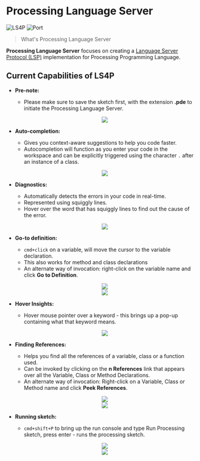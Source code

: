 # Processing Language Server

![LS4P](https://img.shields.io/badge/Language%20Server-LS4P-blue?style=flat-square)  ![Port](https://img.shields.io/badge/Port%20Number-6009-green?style=flat-square)<br />

> What's Processing Language Server

<b>Processing Language Server</b> focuses on creating a [Language Server Protocol (LSP)](https://microsoft.github.io/language-server-protocol/) implementation for Processing Programming Language.

## Current Capabilities of LS4P

* <b>Pre-note:</b> 
	- Please make sure to save the sketch first, with the extension <b>.pde</b> to initiate the Processing Language Server.<br>
	<p align="center">
        <img src="assets/prenote.png">
    </p>

* <b>Auto-completion:</b>
	- Gives you context-aware suggestions to help you code faster. 
	- Autocompletion will function as you enter your code in the workspace and can be explicitly triggered using the character `.` after an instance of a class.<br>
	<p align="center">
        <img src="assets/autocompletion.png">
    </p>

* <b>Diagnostics:</b>
	- Automatically detects the errors in your code in real-time.
	- Represented using squiggly lines.
	- Hover over the word that has squiggly lines to find out the cause of the error.<br>
	<p align="center">
        <img src="assets/diagnostics.png">
    </p>

* <b>Go-to definition:</b>
	- `cmd+click` on a variable, will move the cursor to the variable declaration.
	- This also works for method and class declarations
	- An alternate way of invocation: right-click on the variable name and click <b>Go to Definition</b>.<br>
	<p align="center">
        <img src="assets/gotodefinition1.png"><br>
		<img src="assets/gotodefinition2.png">
    </p>

* <b>Hover Insights:</b>
	- Hover mouse pointer over a keyword - this brings up a pop-up containing what that keyword means.<br>
	<p align="center">
        <img src="assets/hover.png">
    </p>

* <b>Finding References:</b>
	- Helps you find all the references of a variable, class or a function used. 
	- Can be invoked by clicking on the <b>n References</b> link that appears over all the Variable, Class or Method Declarations.
	- An alternate way of invocation: Right-click on a Variable, Class or Method name and click <b>Peek References</b>.<br>
	<p align="center">
        <img src="assets/references1.png"><br>
		<img src="assets/references2.png">
    </p>

* <b>Running sketch:</b>
	- `cmd+shift+P` to bring up the run console and type Run Processing sketch, press enter - runs the processing sketch.<br>
	<p align="center">
        <img src="assets/run1.png"><br>
		<img src="assets/run2.png">
    </p>